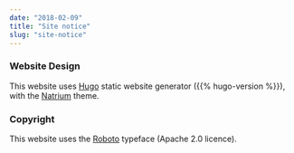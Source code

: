 ```yaml
---
date: "2018-02-09"
title: "Site notice"
slug: "site-notice"
---
```


### Website Design

This website uses [Hugo](https://gohugo.io/) static website generator ({{% hugo-version %}}), with the [Natrium](https://github.com/mobybit/hugo-natrium-theme) theme.

### Copyright

This website uses the [Roboto](https://fonts.google.com/specimen/Roboto) typeface (Apache 2.0 licence).
